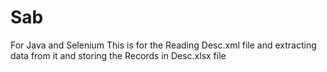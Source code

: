 # Sab
For Java and Selenium
This is for the Reading Desc.xml file and extracting data from it and storing the Records in Desc.xlsx file
